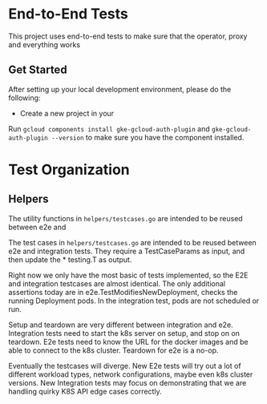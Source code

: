 # End-to-End Tests

This project uses end-to-end tests to make sure that the operator, proxy and
everything works

## Get Started

After setting up your local development environment, please do the following:

- Create a new project in your

Run `gcloud components install gke-gcloud-auth-plugin`
and `gke-gcloud-auth-plugin --version`
to make sure you have the component installed.

# Test Organization

## Helpers
The utility functions in `helpers/testcases.go` are intended to be reused between e2e and

The test cases in `helpers/testcases.go` are intended to be reused between e2e and
integration tests. They require a TestCaseParams as input, and then update the *
testing.T as output.

Right now we only have the most basic of tests implemented, so the E2E and
integration testcases are almost identical. The only additional assertions today
are in e2e.TestModifiesNewDeployment, checks the running Deployment pods. In the
integration test, pods are not scheduled or run.

Setup and teardown are very different between integration and e2e. Integration
tests need to start the k8s server on setup, and stop on on teardown. E2e tests
need to know the URL for the docker images and be able to connect to the k8s
cluster. Teardown for e2e is a no-op.

Eventually the testcases will diverge. New E2e tests will try out a lot of
different workload types, network configurations, maybe even k8s cluster
versions. New Integration tests may focus on demonstrating that we are handling
quirky K8S API edge cases correctly. 
